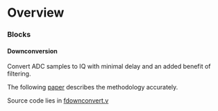 Overview
=

### Blocks

#### Downconversion

Convert ADC samples to IQ with minimal delay and an added benefit of filtering.

The following [paper](http://recycle.lbl.gov/~ldoolitt/llrf/down/reconstruct.pdf) describes the methodology accurately.

Source code lies in [fdownconvert.v](https://gitlab.lbl.gov/hdl-libraries/bedrock/blob/master/dsp/fdownconvert.v)
